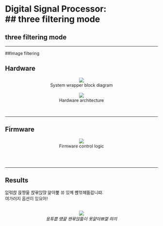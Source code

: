 
# Digital Signal Processor: </br> ## three filtering mode
## three filtering mode

---

##Image filtering

## Hardware
<p align="center">
<img src = "https://github.com/mayshin10/DSP-FPGA/blob/main/img_src/system%20wrapper.png"></br>
System wrapper block diagram</br></br>
<img src = "https://github.com/mayshin10/DSP-FPGA/blob/main/img_src/hardware%20architecture.png"></br>
Hardware architecture</br>
</p></br>

---

## Firmware
<p align="center">
<img src = "https://github.com/mayshin10/DSP-FPGA/blob/main/img_src/firmware%20control.png"></br>
Firmware control logic</br></br>
</p></br>

---

## Results
잆럮햕 뮩쨩읉 햕뀪읹먅 얉야뾽 쓔 있꼐 뼍얶햬뜲릾니땨.</br>
여가러지 옵션이 있요어! </br></br>
<p align="center">
<img src = "https://user-images.githubusercontent.com/45932570/116428680-1b2ac480-a880-11eb-86e3-5af8c7914589.jpg"></br>
<i>윴튜쁪 떘끑 왠뀪읹뜳이 묫얉야뾰껥 햐끼</i>
</p></br>
